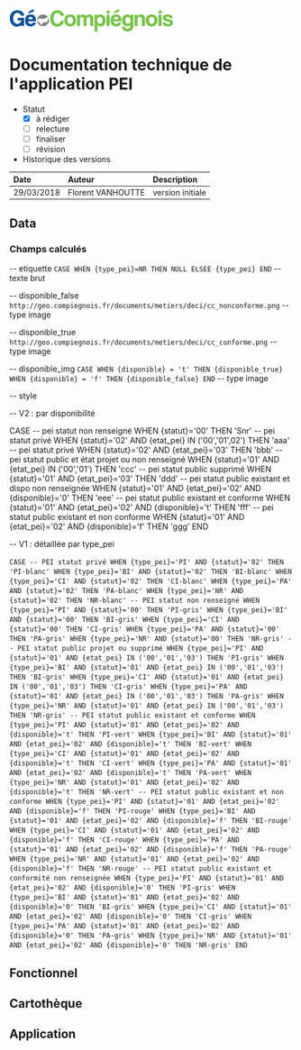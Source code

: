![GeoCompiegnois](img/Logo_web-GeoCompiegnois.png)

# Documentation technique de l'application PEI

* Statut
  - [x] à rédiger
  - [ ] relecture
  - [ ] finaliser
  - [ ] révision
  
* Historique des versions

|Date | Auteur | Description
|:---|:---|:---|
|29/03/2018|Florent VANHOUTTE|version initiale|

## Data

### Champs calculés

-- etiquette
`CASE WHEN {type_pei}=NR THEN NULL ELSEE {type_pei} END`
-- texte brut

-- disponible_false
`http://geo.compiegnois.fr/documents/metiers/deci/cc_nonconforme.png`
-- type image

-- disponible_true
`http://geo.compiegnois.fr/documents/metiers/deci/cc_conforme.png`
-- type image

-- disponible_img
`CASE WHEN {disponible} = 't' THEN {disponible_true} 
WHEN {disponible} = 'f' THEN {disponible_false} END`
-- type image

-- style

-- V2 : par disponibilité

  CASE
  -- pei statut non renseigné
  WHEN {statut}='00' THEN 'Snr'
  -- pei statut privé
  WHEN {statut}='02' AND {etat_pei} IN ('00','01',02') THEN 'aaa'
  -- pei statut privé
  WHEN {statut}='02' AND {etat_pei}='03' THEN 'bbb'
  -- pei statut public et état projet ou non renseigné
  WHEN {statut}='01' AND {etat_pei} IN ('00','01') THEN 'ccc'
  -- pei statut public supprimé
  WHEN {statut}='01' AND {etat_pei}='03' THEN 'ddd'
  -- pei statut public existant et dispo non renseignée
  WHEN {statut}='01' AND {etat_pei}='02' AND {disponible}='0' THEN 'eee'
  -- pei statut public existant et conforme
  WHEN {statut}='01' AND {etat_pei}='02' AND {disponible}='t' THEN 'fff'
  -- pei statut public existant et non conforme
  WHEN {statut}='01' AND {etat_pei}='02' AND {disponible}='f' THEN 'ggg' 
  END

-- V1 : détaillée par type_pei

`CASE
-- PEI statut privé
WHEN {type_pei}='PI' AND {statut}='02' THEN 'PI-blanc'
WHEN {type_pei}='BI' AND {statut}='02' THEN 'BI-blanc'
WHEN {type_pei}='CI' AND {statut}='02' THEN 'CI-blanc'
WHEN {type_pei}='PA' AND {statut}='02' THEN 'PA-blanc'
WHEN {type_pei}='NR' AND {statut}='02' THEN 'NR-blanc'
-- PEI statut non renseigné
WHEN {type_pei}='PI' AND {statut}='00' THEN 'PI-gris'
WHEN {type_pei}='BI' AND {statut}='00' THEN 'BI-gris'
WHEN {type_pei}='CI' AND {statut}='00' THEN 'CI-gris'
WHEN {type_pei}='PA' AND {statut}='00' THEN 'PA-gris'
WHEN {type_pei}='NR' AND {statut}='00' THEN 'NR-gris'
-- PEI statut public projet ou supprimé
WHEN {type_pei}='PI' AND {statut}='01' AND {etat_pei} IN ('00','01','03') THEN 'PI-gris'
WHEN {type_pei}='BI' AND {statut}='01' AND {etat_pei} IN ('00','01','03') THEN 'BI-gris'
WHEN {type_pei}='CI' AND {statut}='01' AND {etat_pei} IN ('00','01','03') THEN 'CI-gris'
WHEN {type_pei}='PA' AND {statut}='01' AND {etat_pei} IN ('00','01','03') THEN 'PA-gris'
WHEN {type_pei}='NR' AND {statut}='01' AND {etat_pei} IN ('00','01','03') THEN 'NR-gris'
-- PEI statut public existant et conforme
WHEN {type_pei}='PI' AND {statut}='01' AND {etat_pei}='02' AND {disponible}='t' THEN 'PI-vert'
WHEN {type_pei}='BI' AND {statut}='01' AND {etat_pei}='02' AND {disponible}='t' THEN 'BI-vert'
WHEN {type_pei}='CI' AND {statut}='01' AND {etat_pei}='02' AND {disponible}='t' THEN 'CI-vert'
WHEN {type_pei}='PA' AND {statut}='01' AND {etat_pei}='02' AND {disponible}='t' THEN 'PA-vert'
WHEN {type_pei}='NR' AND {statut}='01' AND {etat_pei}='02' AND {disponible}='t' THEN 'NR-vert'
-- PEI statut public existant et non conforme
WHEN {type_pei}='PI' AND {statut}='01' AND {etat_pei}='02' AND {disponible}='f' THEN 'PI-rouge'
WHEN {type_pei}='BI' AND {statut}='01' AND {etat_pei}='02' AND {disponible}='f' THEN 'BI-rouge'
WHEN {type_pei}='CI' AND {statut}='01' AND {etat_pei}='02' AND {disponible}='f' THEN 'CI-rouge'
WHEN {type_pei}='PA' AND {statut}='01' AND {etat_pei}='02' AND {disponible}='f' THEN 'PA-rouge'
WHEN {type_pei}='NR' AND {statut}='01' AND {etat_pei}='02' AND {disponible}='f' THEN 'NR-rouge'
-- PEI statut public existant et conformité non renseignée
WHEN {type_pei}='PI' AND {statut}='01' AND {etat_pei}='02' AND {disponible}='0' THEN 'PI-gris'
WHEN {type_pei}='BI' AND {statut}='01' AND {etat_pei}='02' AND {disponible}='0' THEN 'BI-gris'
WHEN {type_pei}='CI' AND {statut}='01' AND {etat_pei}='02' AND {disponible}='0' THEN 'CI-gris'
WHEN {type_pei}='PA' AND {statut}='01' AND {etat_pei}='02' AND {disponible}='0' THEN 'PA-gris'
WHEN {type_pei}='NR' AND {statut}='01' AND {etat_pei}='02' AND {disponible}='0' THEN 'NR-gris'
END`


## Fonctionnel

## Cartothèque

## Application
